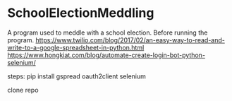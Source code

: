 # SchoolElectionMeddling
A program used to meddle with a school election.
Before running the program.
https://www.twilio.com/blog/2017/02/an-easy-way-to-read-and-write-to-a-google-spreadsheet-in-python.html
https://www.hongkiat.com/blog/automate-create-login-bot-python-selenium/

steps:
pip install gspread oauth2client selenium

clone repo
